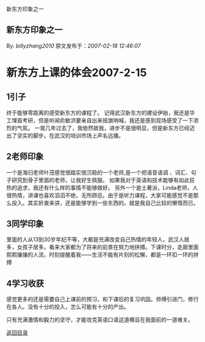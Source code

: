 新东方印象之一
## 新东方印象之一

By: *billyzhang2010* 原文发布于：*2007-02-18 12:46:07*

# 新东方上课的体会2007-2-15

## 1引子

终于能够零距离的感受新东方的课程了。 记得武汉新东方的建设伊始，我还是华工埋首考研，但是听闻俞敏洪要亲自出来摇旗呐喊，我还是感到现场感受了一下浓烈的气氛。 一晃几年过去了，我依然故我，进步不是很明显，但是新东方已经迈出了坚实的脚步。在武汉的培训市场上声名远播。  

## 2老师印象

一个是海归老师叶茂感觉很踏实很沉稳的一个老师,是一个把语音语调 、词汇、句子研究到骨子里面的老师，让我好生佩服。  如果我对于英语和技术能够有如此狂热的追求，我还有什么样的事情不能够做好。 另外一个是土著派，Linda老师，人很热情，讲课也喜欢滔滔不绝，无所顾忌。由于是听力课程，大家可能感觉不是那么投入。其实折衷来讲，还是能够学到一些东西的。就是我自己比较的懒惰而已。

 

## 3同学印象

里面的人从13到30岁年纪不等，大都是充满改变自己热情的年轻人，武汉人居多，女孩子居多。看来大家都为了将来的前景在努力地拼搏。下课时分，走廊里面熙熙攘攘的人流，时刻提醒着我&#8213;&#8213;生活不能有片刻的松懈，都是一环扣一环的拼搏   

## 4学习收获

感觉更多的还是需要自己上课前的预习，和下课后的复习巩固。师傅引进门，修行在各人。没有十分的投入，怎么可能有十分的产出。

只有充满激情和毅力的坚守，才能攻克英语口语这道横亘在我面前的一道难关。

 

 

 

 

 

[返回目录](index.html)
